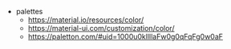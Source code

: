 - palettes
	- https://material.io/resources/color/
	- https://material-ui.com/customization/color/
	- https://paletton.com/#uid=1000u0kllllaFw0g0qFqFg0w0aF